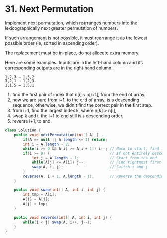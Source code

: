 # 31. Next Permutation

Implement next permutation, which rearranges numbers into the lexicographically next greater permutation of numbers.

If such arrangement is not possible, it must rearrange it as the lowest possible order (ie, sorted in ascending order).

The replacement must be in-place, do not allocate extra memory.

Here are some examples. Inputs are in the left-hand column and its corresponding outputs are in the right-hand column.

```
1,2,3 → 1,3,2
3,2,1 → 1,2,3
1,1,5 → 1,5,1
```

1. find the first pair of index that n[i] < n[i+1], from the end of array.
2. now we are sure from i+1, to the end of array, is a descending sequence, otherwise, we didn't find the correct pair in the first step.
3. from i+1, find the largest index k, where n[k] > n[i],
4. swap k and i, the i+1 to end still is a descending order.
5.  reverse i+1, to end.

```java
class Solution {
    public void nextPermutation(int[] A) {
        if(A == null || A.length <= 1) return;
        int i = A.length - 2;
        while(i >= 0 && A[i] >= A[i + 1]) i--; // Back to start, find 1st id i that breaks descending order
        if(i >= 0) {                           // If not entirely descending
            int j = A.length - 1;              // Start from the end
            while(A[j] <= A[i]) j--;           // Find rightmost first larger id j
            swap(A, i, j);                     // Switch i and j
        }
        reverse(A, i + 1, A.length - 1);       // Reverse the descending sequence
    }

    public void swap(int[] A, int i, int j) {
        int tmp = A[i];
        A[i] = A[j];
        A[j] = tmp;
    }

    public void reverse(int[] A, int i, int j) {
        while(i < j) swap(A, i++, j--);
    }
}
```
